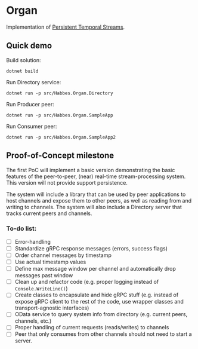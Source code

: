 # Organ

Implementation of [Persistent Temporal Streams](https://dl.acm.org/doi/10.5555/1656980.1657003).

## Quick demo

Build solution:
```
dotnet build
```
Run Directory service:
```
dotnet run -p src/Habbes.Organ.Directory
```

Run Producer peer:
```
dotnet run -p src/Habbes.Organ.SampleApp
```

Run Consumer peer:
```
dotnet run -p src/Habbes.Organ.SampleApp2
```

## Proof-of-Concept milestone

The first PoC will implement a basic version demonstrating the basic
features of the peer-to-peer, (near) real-time stream-processing system.
This version will not provide support persistence.

The system will include a library that
can be used by peer applications to host channels and expose
them to other peers, as well as reading from and writing to channels.
The system will also include a Directory server that tracks current
peers and channels.

### To-do list:

- [ ] Error-handling
- [ ] Standardize gRPC response messages (errors, success flags)
- [ ] Order channel messages by timestamp
- [ ] Use actual timestamp values
- [ ] Define max message window per channel and automatically drop messages past window
- [ ] Clean up and refactor code (e.g. proper logging instead of `Console.WriteLine()`)
- [ ] Create classes to encapsulate and hide gRPC stuff (e.g. instead of expose gRPC client to the rest of the code, use wrapper classes and transport-agnostic interfaces)
- [ ] OData service to query system info from directory (e.g. current peers, channels, etc.)
- [ ] Proper handling of current requests (reads/writes) to channels
- [ ] Peer that only consumes from other channels should not need to start a server.
